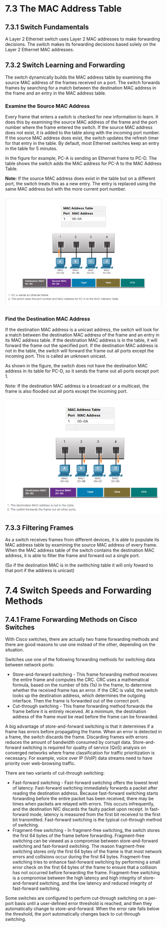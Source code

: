 # 7.3 The MAC Address Table
## 7.3.1 Switch Fundamentals
A Layer 2 Ethernet switch uses Layer 2 MAC addresses to make forwarding decisions.
 The switch makes its forwarding decisions based solely on the Layer 2 Ethernet MAC addresses.

## 7.3.2 Switch Learning and Forwarding 
The switch dynamically builds the MAC address table by examining the source MAC address of the frames received on a port.  The switch forwards frames by searching for a match between the destination MAC address in the frame and an entry in the MAC address table.

### Examine the Source MAC Address

Every frame that enters a switch is checked for new information to learn. It does this by examining the source MAC address of the frame and the port number where the frame entered the switch. If the source MAC address does not exist, it is added to the table along with the incoming port number. If the source MAC address does exist, the switch updates the refresh timer for that entry in the table. By default, most Ethernet switches keep an entry in the table for 5 minutes.

In the figure for example, PC-A is sending an Ethernet frame to PC-D. The table shows the switch adds the MAC address for PC-A to the MAC Address Table.

**Note:** If the source MAC address does exist in the table but on a different port, the switch treats this as a new entry. The entry is replaced using the same MAC address but with the more current port number.

![learn](7.0/learn.png)

### Find the Destination MAC Address

If the destination MAC address is a unicast address, the switch will look for a match between the destination MAC address of the frame and an entry in its MAC address table. If the destination MAC address is in the table, it will forward the frame out the specified port. If the destination MAC address is not in the table, the switch will forward the frame out all ports except the incoming port. This is called an unknown unicast.

As shown in the figure, the switch does not have the destination MAC address in its table for PC-D, so it sends the frame out all ports except port 1.

Note: If the destination MAC address is a broadcast or a multicast, the frame is also flooded out all ports except the incoming port.

![find](7.0/find.png)

## 7.3.3 Filtering Frames
As a switch receives frames from different devices, it is able to populate its MAC address table by examining the source MAC address of every frame. When the MAC address table of the switch contains the destination MAC address, it is able to filter the frame and forward out a single port.

(So if the destination MAC is in the swithching table it will only foward to that port if the address is unicast)



# 7.4 Switch Speeds and Forwarding Methods

## 7.4.1 Frame Forwarding Methods on Cisco Switches
With Cisco switches, there are actually two frame forwarding methods and there are good reasons to use one instead of the other, depending on the situation.

Switches use one of the following forwarding methods for switching data between network ports:

* Store-and-forward switching - This frame forwarding method receives the entire frame and computes the CRC. CRC uses a mathematical formula, based on the number of bits (1s) in the frame, to determine whether the received frame has an error. If the CRC is valid, the switch looks up the destination address, which determines the outgoing interface. Then the frame is forwarded out of the correct port.
* Cut-through switching - This frame forwarding method forwards the frame before it is entirely received. At a minimum, the destination address of the frame must be read before the frame can be forwarded.

A big advantage of store-and-forward switching is that it determines if a frame has errors before propagating the frame. When an error is detected in a frame, the switch discards the frame. Discarding frames with errors reduces the amount of bandwidth consumed by corrupt data. Store-and-forward switching is required for quality of service (QoS) analysis on converged networks where frame classification for traffic prioritization is necessary. For example, voice over IP (VoIP) data streams need to have priority over web-browsing traffic.

There are two variants of cut-through switching:

* Fast-forward switching - Fast-forward switching offers the lowest level of latency. Fast-forward switching immediately forwards a packet after reading the destination address. Because fast-forward switching starts forwarding before the entire packet has been received, there may be times when packets are relayed with errors. This occurs infrequently, and the destination NIC discards the faulty packet upon receipt. In fast-forward mode, latency is measured from the first bit received to the first bit transmitted. 
Fast-forward switching is the typical cut-through method of switching.
* Fragment-free switching - In fragment-free switching, the switch stores the first 64 bytes of the frame before forwarding. Fragment-free switching can be viewed as a compromise between store-and-forward switching and fast-forward switching. The reason fragment-free switching stores only the first 64 bytes of the frame is that most network errors and collisions occur during the first 64 bytes. Fragment-free switching tries to enhance fast-forward switching by performing a small error check on the first 64 bytes of the frame to ensure that a collision has not occurred before forwarding the frame. Fragment-free switching is a compromise between the high latency and high integrity of store-and-forward switching, and the low latency and reduced integrity of fast-forward switching.

Some switches are configured to perform cut-through switching on a per-port basis until a user-defined error threshold is reached, and then they automatically change to store-and-forward. When the error rate falls below the threshold, the port automatically changes back to cut-through switching.